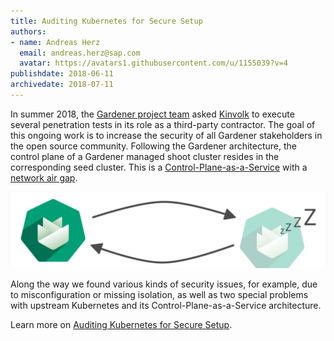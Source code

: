 ```yaml
---
title: Auditing Kubernetes for Secure Setup
authors: 
- name: Andreas Herz
  email: andreas.herz@sap.com
  avatar: https://avatars1.githubusercontent.com/u/1155039?v=4
publishdate: 2018-06-11
archivedate: 2018-07-11
---
```


In summer 2018, the [Gardener project team](https://github.com/gardener/gardener) asked [Kinvolk](https://kinvolk.io/) to execute several penetration tests in its role as a third-party contractor. The goal of this ongoing work is to increase the security of all Gardener stakeholders in the open source community. Following the Gardener architecture, the control plane of a Gardener managed shoot cluster resides in the corresponding seed cluster. This is a [Control-Plane-as-a-Service](https://kubernetes.io/blog/2018/05/17/gardener/#kubernetes-control-plane) with a [network air gap](https://kubernetes.io/blog/2018/05/17/gardener/#network-air-gap).

![teaser](./images/teaser.svg)

Along the way we found various kinds of security issues, for example, due to misconfiguration or missing isolation, as well as two special problems with upstream Kubernetes and its Control-Plane-as-a-Service architecture.

Learn more on [Auditing Kubernetes for Secure Setup](https://github.com/gardener/documentation/blob/master/website/documentation/guides/applications/insecure-configuration/_index.md).